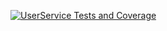 [![UserService Tests and Coverage](https://github.com/JamesAndrewKong/jordyjimduo1/actions/workflows/user-service.yml/badge.svg)](https://github.com/JamesAndrewKong/jordyjimduo1/actions/workflows/user-service.yml)
